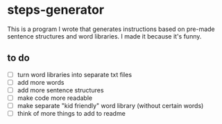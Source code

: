 # steps-generator
This is a program I wrote that generates instructions based on pre-made sentence structures and word libraries. I made it because it's funny.

## to do
- [ ] turn word libraries into separate txt files
- [ ] add more words
- [ ] add more sentence structures
- [ ] make code more readable
- [ ] make separate "kid friendly" word library (without certain words)
- [ ] think of more things to add to readme